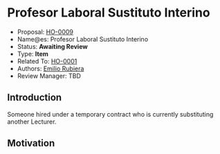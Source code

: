 # Profesor Laboral Sustituto Interino

* Proposal: [HO-0009](0009-profesor-laboral-sustituto-interino.md)
* Name@es: Profesor Laboral Sustituto Interino
* Status: **Awaiting Review**
* Type: **Item**
* Related To: [HO-0001](0001-senior-lecturer.md)
* Authors: [Emilio Rubiera](https://github.com/spitxa)
* Review Manager: TBD

## Introduction

Someone hired under a temporary contract who is currently substituting another Lecturer.

## Motivation
